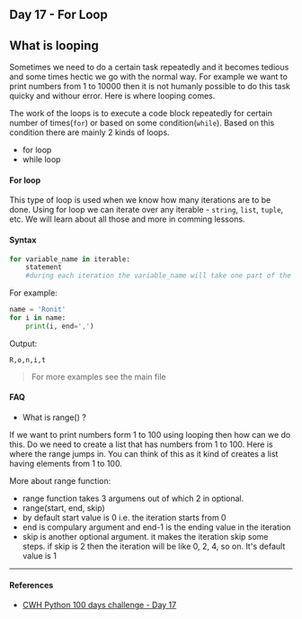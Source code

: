 ## Day 17 - For Loop

## What is looping

Sometimes we need to do a certain task repeatedly and it becomes tedious and some times hectic we go with the normal way. For example we want to print numbers from 1 to 10000 then it is not humanly possible to do this task quicky and withour error. Here is where looping comes. 

The work of the loops is to execute a code block repeatedly for certain number of times(`for`) or based on some condition(`while`). Based on this condition there are mainly 2 kinds of loops.

- for loop
- while loop

#### For loop

This type of loop is used when we know how many iterations are to be done.
Using for loop we can iterate over any iterable - `string`, `list`, `tuple`, etc. We will learn about all those and more in comming lessons.

#### Syntax

```python
for variable_name in iterable:
    statement
    #during each iteration the variable_name will take one part of the iterable.
```

For example:

```python
name = 'Ronit'
for i in name:
    print(i, end=',')
```

Output:

```shell
R,o,n,i,t
```

> For more examples see the main file

#### FAQ

- What is range() ?

If we want to print numbers form 1 to 100 using looping then how can we do this. Do we need to create a list that has numbers from 1 to 100. Here is where the range jumps in. You can think of this as it kind of creates a list having elements from 1 to 100.

More about range function:
- range function takes 3 argumens out of which 2 in optional.
- range(start, end, skip)
- by default start value is 0 i.e. the iteration starts from 0
- end is compulary argument and end-1 is the ending value in the iteration
- skip is another optional argument. it makes the iteration skip some steps. if skip is 2 then the iteration will be like 0, 2, 4, so on. It's default value is 1


---

#### References

- [CWH Python 100 days challenge - Day 17](https://youtu.be/fIYVzKp0q5w)